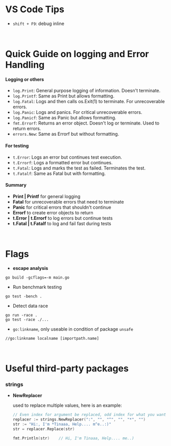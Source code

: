 # VS Code Tips
- `shift + F9`: debug inline

<br>

# Quick Guide on logging and Error Handling

#### Logging or others
- `log.Print`: General purpose logging of information. Doesn't terminate.
- `log.Printf`: Same as Print but allows formatting.
- `log.Fatal`: Logs and then calls os.Exit(1) to terminate. For unrecoverable errors.
- `log.Panic`: Logs and panics. For critical unrecoverable errors.
- `log.Panicf`: Same as Panic but allows formatting.
- `fmt.Errorf`: Returns an error object. Doesn't log or terminate. Used to return errors.
- `errors.New`: Same as Errorf but without formatting.


#### For testing
- `t.Error`: Logs an error but continues test execution.
- `t.Errorf`: Logs a formatted error but continues.
- `t.Fatal`: Logs and marks the test as failed. Terminates the test.
- `t.Fatalf`: Same as Fatal but with formatting.

#### Summary
- **Print | Printf** for general logging
- **Fatal** for unrecoverable errors that need to terminate
- **Panic** for critical errors that shouldn't continue
- **Errorf** to create error objects to return
- **t.Error | t.Errorf** to log errors but continue tests
- **t.Fatal | t.Fatalf** to log and fail fast during tests

<br>

# Flags
- **escape analysis**
```bash=
go build -gcflags=-m main.go
```
- Run benchmark testing
```bash=
go test -bench .
```
- Detect data race
```bash=
go run -race .
go test -race ./...
```
- `go:linkname`, only useable in condition of package `unsafe`
```go=
//go:linkname localname [importpath.name]
```

<br>

# Useful third-party packages

### strings

- **NewReplacer**
    
    used to replace multiple values, here is an example:
    ```go
    // Even index for argument be replaced, odd index for what you want to replace with.
    replacer := strings.NewReplacer(":", "", "^", "", "*", "")
	str := "Hi:, I'm *Tinaaa, Help.... m^e..:)"
	str = replacer.Replace(str)
    
	fmt.Println(str)    // Hi, I'm Tinaaa, Help.... me..)
    ```